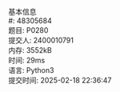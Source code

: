 基本信息  
#:
48305684  
题目:
P0280  
提交人:
2400010791  
内存:
3552kB  
时间:
29ms  
语言:
Python3  
提交时间:
2025-02-18 22:36:47
